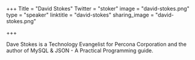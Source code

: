 +++
Title = "David Stokes"
Twitter = "stoker"
image = "david-stokes.png"
type = "speaker"
linktitle = "david-stokes"
sharing_image = "david-stokes.png"

+++

Dave Stokes is a Technology Evangelist for Percona Corporation and the author of MySQL & JSON - A Practical Programming guide.  
